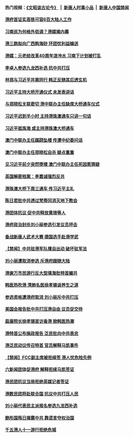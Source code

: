 #### 热门视频：[《文昭谈古论今》](https://github.com/gfw-breaker/wenzhao/blob/master/README.md?t=10270932) &nbsp;|&nbsp; [新唐人时事小品](https://github.com/gfw-breaker/ntdtv-comedy/blob/master/README.md?t=10270932) &nbsp;|&nbsp; [新唐人中国禁闻](https://github.com/gfw-breaker/ntdtv-news/blob/master/README.md?t=10270932)

#### [港府首证实高铁可容6百大陆人工作](../pages/news205/a1396930.md?t=10270932) 

#### [习南巡为何格外低调？港媒揭内幕](../pages/news205/a1396735.md?t=10270932) 

#### [港三跑拟向广西购海砂 环团忧利益输送](../pages/news205/a1396829.md?t=10270932) 

#### [港媒：元老给改革40周年泼冷水 习南下计划被打乱](../pages/news205/a1396574.md?t=10270932) 

#### [李卓人参选九龙西补选 抗中共打压](../pages/news205/a1396660.md?t=10270932) 

#### [林郑与习近平并肩同行  韩正反随其后透玄机](../pages/news205/a1396552.md?t=10270932) 

#### [习近平主持大桥开通仪式 未发表讲话](../pages/news205/a1396534.md?t=10270932) 

#### [与郑晓松关联密切 港中联办主任缺席大桥通车仪式](../pages/news205/a1396492.md?t=10270932) 

#### [习近平迟到半小时 主持港珠澳通车只讲一句话](../pages/news205/a1396448.md?t=10270932) 

#### [习近平抵珠海 或主持港珠澳大桥通车](../pages/news205/a1396363.md?t=10270932) 

#### [澳门中联办主任蹊跷坠楼 传遭中纪委问话](../pages/news205/a1396283.md?t=10270932) 

#### [澳门中联办主任郑晓松自杀 疑点重重](../pages/news205/a1396257.md?t=10270932) 

#### [见习近平前夕突然堕楼 澳门中联办主任死因惹猜疑](../pages/news205/a1396256.md?t=10270932) 

#### [英国解密档案：李嘉诚强烈反共](../pages/news205/a1396115.md?t=10270932) 

#### [港珠澳大桥下周三通车 传习近平主礼](../pages/news205/a1396064.md?t=10270932) 

#### [陈日君批中共透过梵蒂冈消灭地下教会](../pages/news205/a1395931.md?t=10270932) 

#### [港团体抗议 促中共释放黄琦等人](../pages/news205/a1395797.md?t=10270932) 

#### [港府政治封杀刘小丽参选引发议员抨击](../pages/news205/a1395662.md?t=10270932) 

#### [备战新唐人武术大赛 德国选手赴港学武](../pages/news205/a1395612.md?t=10270932) 

#### [【禁闻】中共驻港军队擅自出动 破坏驻军法](../pages/news205/a1395515.md?t=10270932) 

#### [刘小丽遭取消参选 斥港府跟随大陆](../pages/news205/a1395493.md?t=10270932) 

#### [港逾万市民游行反大型填海批特首媚共](../pages/news205/a1395378.md?t=10270932) 

#### [韩医热吹港 清肺名医徐孝锡谈养生之道](../pages/news205/a1395291.md?t=10270932) 

#### [参选资格遭港府取消 刘小丽斥中共打压](../pages/news205/a1395169.md?t=10270932) 

#### [美国会报告批中共打压港自由 议员促交待](../pages/news205/a1395017.md?t=10270932) 

#### [扁康院长徐孝锡首访香港 掀韩医热潮](../pages/news205/a1394974.md?t=10270932) 

#### [港特首公布施政报告 泛民批向中共表忠](../pages/news205/a1394861.md?t=10270932) 

#### [港泛民动议传召特首 官员解释马凯事件](../pages/news205/a1394724.md?t=10270932) 

#### [【禁闻】FCC副主席被拒续签 港人忧危险先例](../pages/news205/a1394722.md?t=10270932) 

#### [六新闻团体促港府 解释拒续马凯签证](../pages/news205/a1394550.md?t=10270932) 

#### [港民团抗议当局拒绝英媒记者签证](../pages/news205/a1394451.md?t=10270932) 

#### [港数民团将赴联合国 抗议中共打压人民](../pages/news205/a1394241.md?t=10270932) 

#### [刘小丽代表民主派报名参选九龙西补选](../pages/news205/a1394077.md?t=10270932) 

#### [鲍彤国殇日揭露中共 靠谎言夺权治国](../pages/news205/a1393799.md?t=10270932) 

#### [千五港人十一游行拒绝危城](../pages/news205/a1393796.md?t=10270932) 


